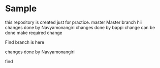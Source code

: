 # Sample
this repository is created just for practice.
 master
Master branch 
hii 
changes done by Navyamonangiri
changes done by bappi
change can be done 
make required change

Find branch is here  

changes done by Navyamonangiri

  find
